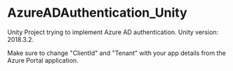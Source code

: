 # AzureADAuthentication_Unity
Unity Project trying to implement Azure AD authentication. Unity version: 2018.3.2.

Make sure to change "ClientId" and "Tenant" with your app details from the Azure Portal application.
